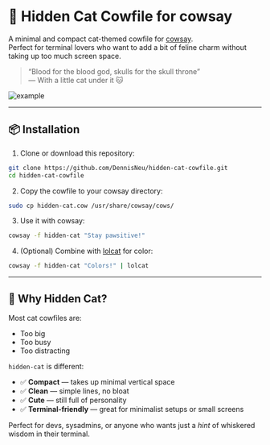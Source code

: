 # 🐾 Hidden Cat Cowfile for cowsay

A minimal and compact cat-themed cowfile for [cowsay](https://github.com/tnalpgge/rank-amateur-cowsay).  
Perfect for terminal lovers who want to add a bit of feline charm without taking up too much screen space.

> “Blood for the blood god, skulls for the skull throne”  
> — With a little cat under it 🐱

![example](https://github.com/user-attachments/assets/29ae41ff-61dd-4ccb-97cd-1730fc3bf4d5)

---

## 📦 Installation

1. Clone or download this repository:

```bash
git clone https://github.com/DennisNeu/hidden-cat-cowfile.git
cd hidden-cat-cowfile
```

2. Copy the cowfile to your cowsay directory:

```bash
sudo cp hidden-cat.cow /usr/share/cowsay/cows/
```

3. Use it with cowsay:

```bash
cowsay -f hidden-cat "Stay pawsitive!"
```

4. (Optional) Combine with [lolcat](https://github.com/busyloop/lolcat) for color:

```bash
cowsay -f hidden-cat "Colors!" | lolcat
```

---

## 🎯 Why Hidden Cat?

Most cat cowfiles are:

- Too big
- Too busy
- Too distracting

`hidden-cat` is different:

- ✅ **Compact** — takes up minimal vertical space
- ✅ **Clean** — simple lines, no bloat
- ✅ **Cute** — still full of personality
- ✅ **Terminal-friendly** — great for minimalist setups or small screens

Perfect for devs, sysadmins, or anyone who wants just a *hint* of whiskered wisdom in their terminal.
